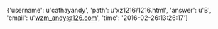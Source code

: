 {'username': u'cathayandy', 'path': u'xz1216/1216.html', 'answer': u'B', 'email': u'wzm_andy@126.com', 'time': '2016-02-26:13:26:17'}